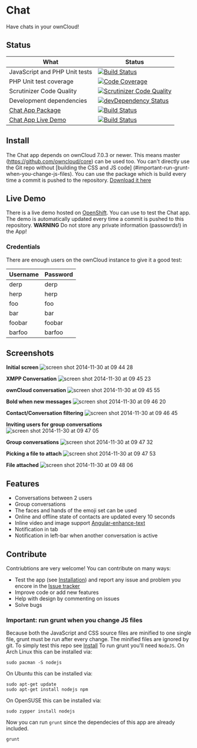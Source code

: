 Chat
====
Have chats in your ownCloud!

## Status

| What | Status |
| ---- | --- |
| JavaScript and PHP Unit tests | [![Build Status](https://travis-ci.org/owncloud/chat.svg?branch=master)](https://travis-ci.org/owncloud/chat) |
| PHP Unit test coverage | [![Code Coverage](https://scrutinizer-ci.com/g/owncloud/chat/badges/coverage.png?b=master)](https://scrutinizer-ci.com/g/owncloud/chat/?branch=master) |
| Scrutinizer Code Quality | [![Scrutinizer Code Quality](https://scrutinizer-ci.com/g/owncloud/chat/badges/quality-score.png?b=master)](https://scrutinizer-ci.com/g/owncloud/chat/?branch=master) |
| Development dependencies | [![devDependency Status](https://david-dm.org/owncloud/chat/dev-status.svg)](https://david-dm.org/owncloud/chat#info=devDependencies) |
| [Chat App Package](#install) | [![Build Status](https://occjen-ledfan.rhcloud.com:443/buildStatus/icon?job=ownCloud-Chat)](https://occjen-ledfan.rhcloud.com:443/job/ownCloud-Chat/) |
| [Chat App Live Demo](#live-demo)  | [![Build Status](https://occjen-ledfan.rhcloud.com:443/job/chat-deploy/badge/icon)](https://occjen-ledfan.rhcloud.com:443/job/chat-deploy/) | 

## Install
The Chat app depends on ownCloud 7.0.3 or newer. This means master (https://github.com/owncloud/core) can be used too.
You can't directly use the Git repo without [building the CSS and JS code] (#important-run-grunt-when-you-change-js-files). You can use the package which is build every time a commit is pushed to the repository. [Download it here](https://occjen-ledfan.rhcloud.com/job/ownCloud-Chat/ws/build.zip)

## Live Demo
There is a live demo hosted on [OpenShift](https://oc-ledfan.rhcloud.com/job/ownCloud-Chat/ws/build.zip). You can use to test the Chat app. The demo is automatically updated every time a commit is pushed to this repository.
**WARNING** Do not store any private information (passowrds!) in the App! 

### Credentials
There are enough users on the ownCloud instance to give it a good test:

| Username | Password |
| --- | --- |
| derp | derp |
| herp | herp |
| foo | foo |
| bar | bar | 
| foobar | foobar |
| barfoo | barfoo |

## Screenshots
**Initial screen**
![screen shot 2014-11-30 at 09 44 28](https://cloud.githubusercontent.com/assets/2996275/5237202/7efd7bfc-7875-11e4-929a-77349b4a4f45.png)

**XMPP Conversation**
![screen shot 2014-11-30 at 09 45 23](https://cloud.githubusercontent.com/assets/2996275/5237207/a1021578-7875-11e4-8f3b-83b305f12a18.png)

**ownCloud conversation**
![screen shot 2014-11-30 at 09 45 55](https://cloud.githubusercontent.com/assets/2996275/5237209/b5441432-7875-11e4-90b5-dd05f8706628.png)

**Bold when new messages**
![screen shot 2014-11-30 at 09 46 20](https://cloud.githubusercontent.com/assets/2996275/5237210/c1877c2a-7875-11e4-90eb-8cd5747bbc18.png)

**Contact/Conversation filtering**
![screen shot 2014-11-30 at 09 46 45](https://cloud.githubusercontent.com/assets/2996275/5237211/d1b36bfe-7875-11e4-81d7-d3a473baeb34.png)

**Inviting users for group conversations**
![screen shot 2014-11-30 at 09 47 05](https://cloud.githubusercontent.com/assets/2996275/5237212/e13b3192-7875-11e4-98b4-95f19254c0dd.png)

**Group conversations**
![screen shot 2014-11-30 at 09 47 32](https://cloud.githubusercontent.com/assets/2996275/5237213/ed27a27e-7875-11e4-8823-f7e9b5ffe522.png)

**Picking a file to attach**
![screen shot 2014-11-30 at 09 47 53](https://cloud.githubusercontent.com/assets/2996275/5237215/f7041aca-7875-11e4-88c4-924b8d96f370.png)

**File attached**
![screen shot 2014-11-30 at 09 48 06](https://cloud.githubusercontent.com/assets/2996275/5237216/07b28fe6-7876-11e4-8a03-34ee551a74c1.png)


## Features
 - Conversations between 2 users
 - Group conversations
 - The faces and hands of the emoji set can be used
 - Online and offline state of contacts are updated every 10 seconds
 - Inline video and image support [Angular-enhance-text](https://github.com/Raydiation/angular-enhance-text)
 - Notification in tab
 - Notification in left-bar when another conversation is active

## Contribute
Contriubtions are very welcome! You can contribute on many ways:
 - Test the app (see [Installation](https://github.com/owncloud/chat#installation)) and report any issue and problem you encore in the [Issue tracker](https://github.com/owncloud/chat/issues)
 - Improve code or add new features
 - Help with design by commenting on issues
 - Solve bugs

### Important: run grunt when you change JS files
Because both the JavaScript and CSS source files are minified to one single file, grunt must be run after every change. The minified files are ignored by git. To simply test this repo see [Install](#install)
To run grunt you'll need `NodeJS`. On Arch Linux this can be installed via:
````
sudo pacman -S nodejs
````
On Ubuntu this can be installed via:
````
sudo apt-get update
sudo apt-get install nodejs npm
````
On OpenSUSE this can be installed via:
````
sudo zypper install nodejs
````

Now you can run `grunt` since the dependecies of this app are already included.
````
grunt
````

